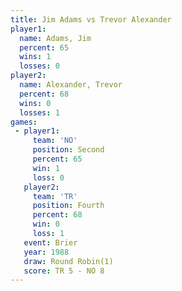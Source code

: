 ```yaml
---
title: Jim Adams vs Trevor Alexander
player1:                 
  name: Adams, Jim       
  percent: 65            
  wins: 1                
  losses: 0              
player2:                 
  name: Alexander, Trevor
  percent: 68            
  wins: 0                
  losses: 1              
games:
 - player1:          
     team: 'NO'      
     position: Second
     percent: 65     
     win: 1          
     loss: 0         
   player2:          
     team: 'TR'      
     position: Fourth
     percent: 68     
     win: 0          
     loss: 1         
   event: Brier        
   year: 1988          
   draw: Round Robin(1)
   score: TR 5 - NO 8  
---
```

